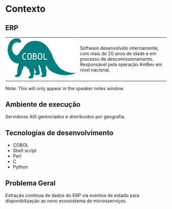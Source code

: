# Contexto


## ERP

<table>
<tr><td><img src="assets/cobol.svg" /></td>
<td>Software desenvolvido internamente, com mais de 20 anos de idade e em processo de descomissionamento.<br/>
Responsável pela operação AmBev em nível nacional.</td></tr></table>

Note: This will only appear in the speaker notes window.


## Ambiente de execução

<span class="icon-aix"></span> Servidores AIX gerenciados e distribuidos por geografia.


## Tecnologias de desenvolvimento

* COBOL
* Shell script
* Perl
* C
* Python


## Problema Geral

Extração contínua de dados do ERP via eventos de estado para disponibilização ao novo ecossistema de microsserviços.
